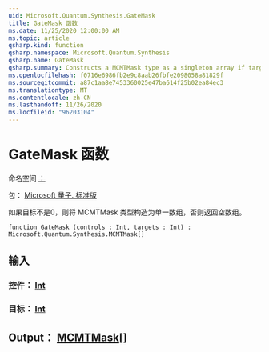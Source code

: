 ```yaml
---
uid: Microsoft.Quantum.Synthesis.GateMask
title: GateMask 函数
ms.date: 11/25/2020 12:00:00 AM
ms.topic: article
qsharp.kind: function
qsharp.namespace: Microsoft.Quantum.Synthesis
qsharp.name: GateMask
qsharp.summary: Constructs a MCMTMask type as a singleton array if targets is not 0, otherwise returns an empty array.
ms.openlocfilehash: f0716e6986fb2e9c8aab26fbfe2098058a81829f
ms.sourcegitcommit: a87c1aa8e7453360025e47ba614f25b02ea84ec3
ms.translationtype: MT
ms.contentlocale: zh-CN
ms.lasthandoff: 11/26/2020
ms.locfileid: "96203104"
---
```

# <a name="gatemask-function"></a>GateMask 函数

命名空间 [：](xref:Microsoft.Quantum.Synthesis)

包： [Microsoft 量子. 标准版](https://nuget.org/packages/Microsoft.Quantum.Standard)


如果目标不是0，则将 MCMTMask 类型构造为单一数组，否则返回空数组。

```qsharp
function GateMask (controls : Int, targets : Int) : Microsoft.Quantum.Synthesis.MCMTMask[]
```


## <a name="input"></a>输入

### <a name="controls--int"></a>控件： [Int](xref:microsoft.quantum.lang-ref.int)




### <a name="targets--int"></a>目标： [Int](xref:microsoft.quantum.lang-ref.int)





## <a name="output--mcmtmask"></a>Output： [MCMTMask](xref:Microsoft.Quantum.Synthesis.MCMTMask)[]

